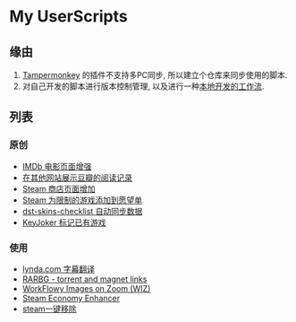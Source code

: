# My UserScripts

## 缘由

1. [Tampermonkey](https://www.tampermonkey.net/) 的插件不支持多PC同步, 所以建立个仓库来同步使用的脚本.
1. 对自己开发的脚本进行版本控制管理, 以及进行一种[本地开发的工作流](https://stackoverflow.com/a/55568502).

## 列表

### 原创

- [IMDb 电影页面增强](https://github.com/SaulLawliet/UserScripts/raw/master/IMDb_Extra_Links/IMDb_Extra_Links.user.js)
- [在其他网站展示豆瓣的阅读记录](https://github.com/SaulLawliet/UserScripts/raw/master/Sync_From_Douban/Sync_From_Douban.user.js)
- [Steam 商店页面增加](https://github.com/SaulLawliet/UserScripts/raw/master/Steam_Store_More_Info/Steam_Store_More_Info.user.js)
- [Steam 为限制的游戏添加到愿望单](https://github.com/SaulLawliet/UserScripts/raw/master/Steam_Add_To_Wishlist/Steam_Add_To_Wishlist.user.js)
- [dst-skins-checklist 自动同步数据](https://github.com/SaulLawliet/UserScripts/raw/master/DST_Skins_Sync/DST_Skins_Sync.user.js)
- [KeyJoker 标记已有游戏](https://github.com/SaulLawliet/UserScripts/raw/master/Key_Joker_Sync/Key_Joker_Sync.user.js)

### 使用

- [lynda.com 字幕翻译](https://greasyfork.org/en/scripts/377991)
- [RARBG - torrent and magnet links](https://greasyfork.org/en/scripts/23493)
- [WorkFlowy Images on Zoom (WIZ)](https://github.com/rawbytz/WIZ/raw/master/WIZ.user.js)
- [Steam Economy Enhancer](https://raw.githubusercontent.com/Nuklon/Steam-Economy-Enhancer/master/code.user.js)
- [steam一键移除](https://greasyfork.org/en/scripts/372255)
